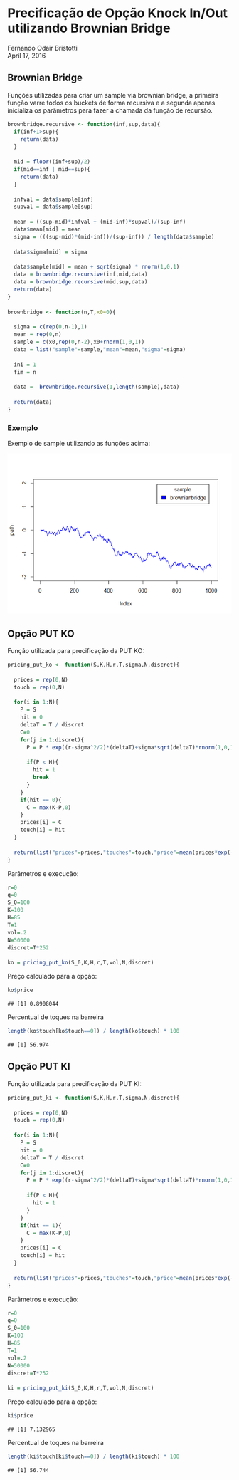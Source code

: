 # Precificação de Opção Knock In/Out utilizando Brownian Bridge
Fernando Odair Bristotti  
April 17, 2016  



## Brownian Bridge

Funções utilizadas para criar um sample via brownian bridge, a primeira função varre todos os buckets de forma recursiva e a segunda apenas inicializa os parâmetros para fazer a chamada da função de recursão.


```r
brownbridge.recursive <- function(inf,sup,data){
  if(inf+1>sup){
    return(data)
  }
  
  mid = floor((inf+sup)/2)
  if(mid==inf | mid==sup){
    return(data)
  }
  
  infval = data$sample[inf]
  supval = data$sample[sup]
  
  mean = ((sup-mid)*infval + (mid-inf)*supval)/(sup-inf)
  data$mean[mid] = mean
  sigma = (((sup-mid)*(mid-inf))/(sup-inf)) / length(data$sample)
  
  data$sigma[mid] = sigma
  
  data$sample[mid] = mean + sqrt(sigma) * rnorm(1,0,1)
  data = brownbridge.recursive(inf,mid,data)
  data = brownbridge.recursive(mid,sup,data)
  return(data)
}

brownbridge <- function(n,T,x0=0){
  
  sigma = c(rep(0,n-1),1)
  mean = rep(0,n)
  sample = c(x0,rep(0,n-2),x0+rnorm(1,0,1))
  data = list("sample"=sample,"mean"=mean,"sigma"=sigma)
  
  ini = 1
  fim = n
  
  data =  brownbridge.recursive(1,length(sample),data)
  
  return(data)
}
```

### Exemplo

Exemplo de sample utilizando as funções acima:

![](option_pricing_files/figure-html/pressure-1.png)

## Opção PUT KO

Função utilizada para precificação da PUT KO:


```r
pricing_put_ko <- function(S,K,H,r,T,sigma,N,discret){
  
  prices = rep(0,N)
  touch = rep(0,N)
  
  for(i in 1:N){
    P = S
    hit = 0
    deltaT = T / discret
    C=0
    for(j in 1:discret){
      P = P * exp((r-sigma^2/2)*(deltaT)+sigma*sqrt(deltaT)*rnorm(1,0,1))
      
      if(P < H){
        hit = 1
        break
      }
    }
    if(hit == 0){
      C = max(K-P,0)
    }
    prices[i] = C
    touch[i] = hit
  }
  
  return(list("prices"=prices,"touches"=touch,"price"=mean(prices*exp(-r*T))))
}
```

Parâmetros e execução:

```r
r=0
q=0
S_0=100
K=100
H=85
T=1
vol=.2
N=50000
discret=T*252

ko = pricing_put_ko(S_0,K,H,r,T,vol,N,discret)
```

Preço calculado para a opção:


```r
ko$price
```

```
## [1] 0.8908044
```

Percentual de toques na barreira

```r
length(ko$touch[ko$touch==0]) / length(ko$touch) * 100
```

```
## [1] 56.974
```


## Opção PUT KI

Função utilizada para precificação da PUT KI:


```r
pricing_put_ki <- function(S,K,H,r,T,sigma,N,discret){
  
  prices = rep(0,N)
  touch = rep(0,N)
  
  for(i in 1:N){
    P = S
    hit = 0
    deltaT = T / discret
    C=0
    for(j in 1:discret){
      P = P * exp((r-sigma^2/2)*(deltaT)+sigma*sqrt(deltaT)*rnorm(1,0,1))
      
      if(P < H){
        hit = 1
      }
    }
    if(hit == 1){
      C = max(K-P,0)
    }
    prices[i] = C
    touch[i] = hit
  }
  
  return(list("prices"=prices,"touches"=touch,"price"=mean(prices*exp(-r*T))))
}
```

Parâmetros e execução:

```r
r=0
q=0
S_0=100
K=100
H=85
T=1
vol=.2
N=50000
discret=T*252

ki = pricing_put_ki(S_0,K,H,r,T,vol,N,discret)
```

Preço calculado para a opção:


```r
ki$price
```

```
## [1] 7.132965
```

Percentual de toques na barreira

```r
length(ki$touch[ki$touch==0]) / length(ki$touch) * 100
```

```
## [1] 56.744
```
